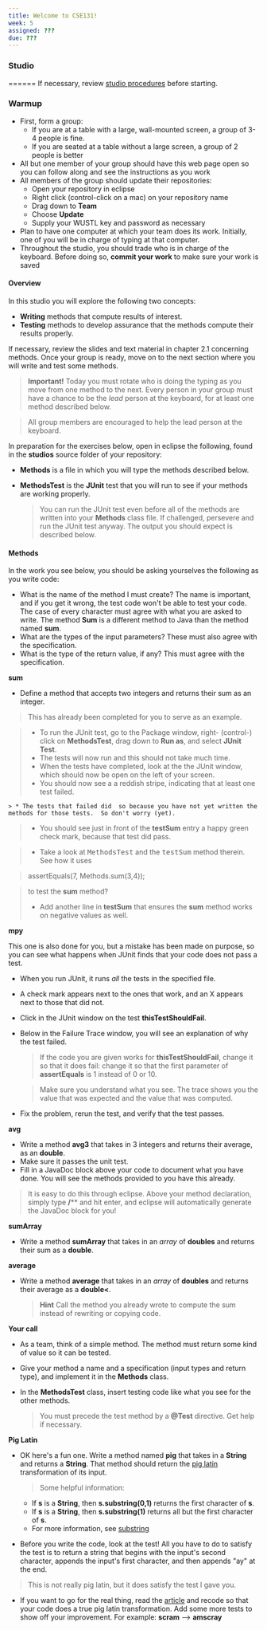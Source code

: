 ```yaml
---
title: Welcome to CSE131!
week: 5
assigned: ???
due: ???
---
```


### Studio

======
If necessary, review [studio procedures](http://www.cs.wustl.edu/~jp/cse131/StudioDocs/studioheader.html) before starting.

### Warmup
* First, form a group:
    * If you are at a table with a large, wall-mounted screen, a group of 3-4 people is fine.
    * If you are seated at a table without a large screen, a group of 2 people is better
* All but one member of your group should have this web page open so you can follow along and see the instructions as you work
* All members of the group should update their repositories:
    * Open your repository in eclipse
    * Right click (control-click on a mac) on your repository name
    * Drag down to **Team**
    * Choose **Update**
    * Supply your WUSTL key and password as necessary
* Plan to have one computer at which your team does its work. Initially, one of you will be in charge of typing at that computer.
* Throughout the studio, you should trade who is in charge of the keyboard. Before doing so, **commit your work** to make sure your work is saved


#### Overview
In this studio you will explore the following two concepts:

  * **Writing** methods that compute results of interest.
  * **Testing** methods to develop assurance that the methods compute their results properly.

If necessary, review the slides and text material in chapter 2.1 concerning methods.  Once your group is ready, move on to the next section where you will write and test some methods.

  > **Important!** Today you must rotate who is doing the typing as you move from one method to the next.  Every person in your group must have a chance to be the <I>lead</I> person at the keyboard, for at least one method described below.

  >All group members are encouraged to help the lead person at the keyboard.


In preparation for the exercises below, open in eclipse the following, found in the **studios** source folder of your repository:

  * **Methods** is a file in which you will type the methods described below.
  * **MethodsTest** is the **JUnit** test that you will run to see if your methods are working properly.

    >You can run the JUnit test even before all of the methods are written into your **Methods** class file. If challenged, persevere and run the JUnit test anyway.  The output you should expect is described below.

#### Methods

In the work you see below, you should be asking yourselves the following
as you write code:
  * What is the name of the method I must create?  The name is important, and if you get it wrong, the test code won't be able to test your code. The case of every character must agree with what you are asked to write. The method **Sum** is a different method to Java than the method named **sum**.
  * What are the types of the input parameters?  These must also agree with the specification.
  * What is the type of the return value, if any?  This must agree with the specification.

**sum**

  * Define a method that accepts two integers and returns their sum as an integer.

  >This has already been completed for you to serve as an example.

   > * To run the JUnit test, go to the Package window, right- (control-) click on **MethodsTest**, drag down to **Run as**, and
select **JUnit Test**.
  > * The tests will now run and this should not take much time.
  > * When the tests have completed, look at the the JUnit window, which should now be open on the left of your screen.
  > * You should now see a a reddish stripe, indicating that at least one test failed.

    > * The tests that failed did  so because you have not yet written the methods for those tests.  So don't worry (yet).

  > * You should see just in front of the **testSum** entry a happy green check mark, because that test did pass.

  > * Take a look at <KBD>MethodsTest</KBD> and the <KBD>testSum</KBD> method therein.   See how it uses

  > assertEquals(7, Methods.sum(3,4));


  >to test the **sum** method?
  > * Add another line in **testSum** that ensures the **sum** method works on negative values as well.


**mpy**


This one is also done for you, but a mistake has been made on purpose,
so you can see what happens when JUnit finds that your code does not
pass a test.

  * When you run JUnit, it runs _all_ the tests in the specified file.

  * A check mark appears next to the ones that work, and an X appears next to those that did not.

  * Click in the JUnit window on the test **thisTestShouldFail**.
  * Below in the Failure Trace window, you will see an explanation of why the test failed.

    > If the code you are given works for **thisTestShouldFail**, change it so that it does fail:  change it so that the first parameter of **assertEquals** is 1 instead of 0 or 10.

    > Make sure you understand what you see.  The trace shows you the value that was expected and the value that was computed.

  * Fix the problem, rerun the test, and verify that the test passes.


**avg**

  * Write a method **avg3** that takes in 3 integers and
returns their average, as an **double**.
  * Make sure it passes the unit test.
  * Fill in a JavaDoc block above your code to document what you have
done.  You will see the methods provided to you have this already.

  >It is easy to do this through eclipse.  Above your method declaration, simply type **/**** and hit enter, and eclipse will automatically generate the JavaDoc block for you!

**sumArray**

  * Write a method **sumArray** that takes in an _array_ of **doubles** and returns their sum as a **double**.

**average**

  * Write a method **average** that takes in an _array_ of **doubles** and returns their average as a **double<**.

    > **Hint** Call the method you already wrote to compute the sum instead of rewriting or copying code.

**Your call**
  * As a team, think of a simple method.  The method must return some kind of value so it can be tested.

  * Give your method a name and a specification (input types and return type), and implement it in the **Methods** class.

  * In the **MethodsTest** class, insert testing code like what you see for the other methods.

    >You must precede the test method by a **@Test** directive.  Get help if necessary.

**Pig Latin**
  * OK here's a fun one.  Write a method named **pig** that takes in a **String** and returns a **String**.  That method should return the [pig latin](http://en.wikipedia.org/wiki/Pig_Latin) transformation of its input.

    >Some helpful information:
      * If **s** is a **String**, then **s.substring(0,1)** returns the first character of **s**.
      * If **s** is a **String**, then **s.substring(1)** returns all but the first character of **s**.
      * For more information, see [substring](http://docs.oracle.com/javase/6/docs/api/java/lang/String.html#substring%28int%29)


  * Before you write the code, look at the test!  All you have to do to satisfy the test is to return a string that begins with the input's second character, appends the input's first character, and then appends "ay" at the end.

  >This is not really pig latin, but it does satisfy the test I gave you.

  * If you want to go for the real thing, read the [article](http://en.wikipedia.org/wiki/Pig_Latin) and recode so that your code does a true pig latin transformation.  Add some more tests to show off your improvement.  For example:
  **scram** --> **amscray**
